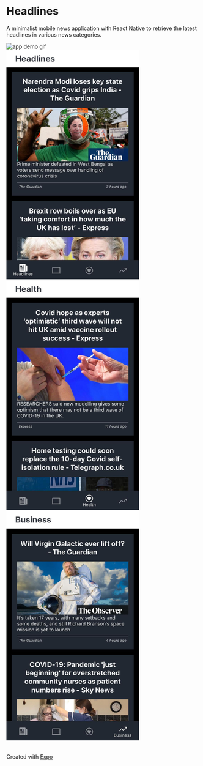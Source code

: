 # Headlines
A minimalist mobile news application with React Native to retrieve the latest headlines in various news categories.

<img src="/assets/demo.gif"  height="600" alt="app demo gif">
<br>
<img src="/assets/headlines.jpg"  height="600" alt="headlines tab">
<br>
<img src="/assets/health.jpeg" height="600" alt="health tab">
<br>
<img src="/assets/business.jpeg" height="600" alt="business tab">

<br>
<br>

Created with [Expo](https://docs.expo.io/)
